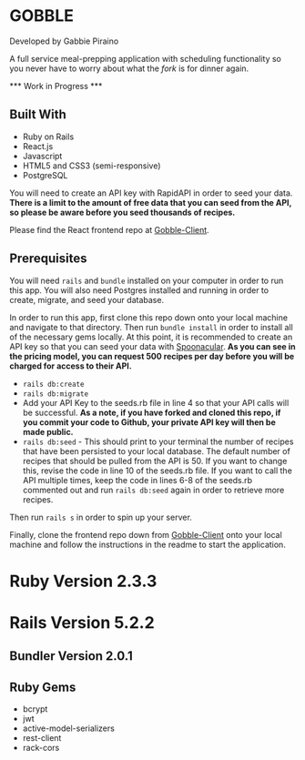 # GOBBLE
Developed by Gabbie Piraino

A full service meal-prepping application with scheduling functionality so you never have to worry about what the <i>fork</i> is for dinner again.

*** Work in Progress ***

## Built With

* Ruby on Rails
* React.js
* Javascript
* HTML5 and CSS3 (semi-responsive)
* PostgreSQL

You will need to create an API key with RapidAPI in order to seed your data. **There is a limit to the amount of free data that you can seed from the API, so please be aware before you seed thousands of recipes.**

Please find the React frontend repo at [Gobble-Client](https://github.com/pirainogi/gobble-client).

## Prerequisites

You will need `rails` and `bundle` installed on your computer in order to run this app. You will also need Postgres installed and running in order to create, migrate, and seed your database.

In order to run this app, first clone this repo down onto your local machine and navigate to that directory. Then run `bundle install` in order to install all of the necessary gems locally. At this point, it is recommended to create an API key so that you can seed your data with [Spoonacular](https://rapidapi.com/spoonacular/api/recipe-food-nutrition). **As you can see in the pricing model, you can request 500 recipes per day before you will be charged for access to their API.** 

* `rails db:create`
* `rails db:migrate`
* Add your API Key to the seeds.rb file in line 4 so that your API calls will be successful. **As a note, if you have forked and cloned this repo, if you commit your code to Github, your private API key will then be made public.** 
* `rails db:seed` - This should print to your terminal the number of recipes that have been persisted to your local database. The default number of recipes that should be pulled from the API is 50. If you want to change this, revise the code in line 10 of the seeds.rb file. If you want to call the API multiple times, keep the code in lines 6-8 of the seeds.rb commented out and run `rails db:seed` again in order to retrieve more recipes. 

Then run `rails s` in order to spin up your server.

Finally, clone the frontend repo down from [Gobble-Client](https://github.com/pirainogi/gobble-client) onto your local machine and follow the instructions in the readme to start the application.


# Ruby Version 2.3.3
# Rails Version 5.2.2
## Bundler Version 2.0.1

## Ruby Gems
* bcrypt
* jwt
* active-model-serializers
* rest-client
* rack-cors
